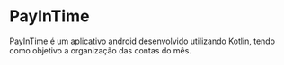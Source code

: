 # PayInTime
PayInTime é um aplicativo android desenvolvido utilizando Kotlin, tendo como objetivo a organização das contas do mês.

